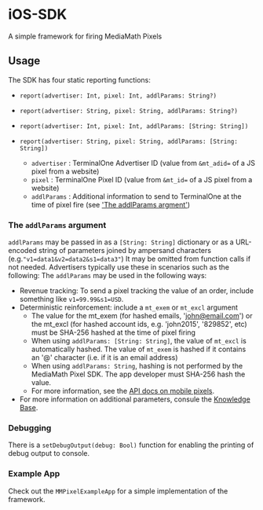 # iOS-SDK
A simple framework for firing MediaMath Pixels

## Usage
The SDK has four static reporting functions: 
* `report(advertiser: Int, pixel: Int, addlParams: String?)`
* `report(advertiser: String, pixel: String, addlParams: String?)`
* `report(advertiser: Int, pixel: Int, addlParams: [String: String])`
* `report(advertiser: String, pixel: String, addlParams: [String: String])`

  * `advertiser` : TerminalOne Advertiser ID (value from `&mt_adid=` of a JS pixel from a website)
  * `pixel` : TerminalOne Pixel ID (value from `&mt_id=` of a JS pixel from a website)
  * `addlParams` : Additional information to send to TerminalOne at the time of pixel fire (see ['The addlParams argment'](#the-addlparams-argument))
  
### The `addlParams` argument
`addlParams` may be passed in as a `[String: String]` dictionary or as a URL-encoded string of parameters joined by ampersand characters (e.g.`"v1=data1&v2=data2&s1=data3"`) It may be omitted from function calls if not needed. Advertisers typically use these in scenarios such as the following:
The `addlParams` may be used in the following ways:
* Revenue tracking: To send a pixel tracking the value of an order, include something like `v1=99.99&s1=USD`.
* Deterministic reinforcement: include a `mt_exem` or `mt_excl` argument
  * The value for the mt_exem (for hashed emails, 'john@email.com') or the mt_excl (for hashed account ids, e.g. 'john2015', '829852', etc) must be SHA-256 hashed at the time of pixel firing
  * When using `addlParams: [String: String]`, the value of `mt_excl` is automatically hashed. The value of `mt_exem` is hashed if it contains an '@' character (i.e. if it is an email address)
  * When using `addlParams: String`, hashing is not performed by the MediaMath Pixel SDK. The app developer must SHA-256 hash the value.
  * For more information, see the [API docs on mobile pixels](https://apidocs.mediamath.com/v1/mobile-pixel-sdk/mobile-pixel-sdk#SHA256).
* For more information on additional parameters, consule the [Knowledge Base](https://kb.mediamath.com/wiki/x/pwCR#EventPixels-PixelFields).

### Debugging 
There is a `setDebugOutput(debug: Bool)` function for enabling the printing of debug output to console. 

### Example App
Check out the `MMPixelExampleApp` for a simple implementation of the framework.

